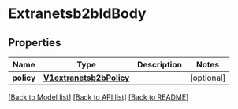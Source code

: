 # Extranetsb2bIdBody

## Properties
Name | Type | Description | Notes
------------ | ------------- | ------------- | -------------
**policy** | [**V1extranetsb2bPolicy**](V1extranetsb2bPolicy.md) |  | [optional] 

[[Back to Model list]](../README.md#documentation-for-models) [[Back to API list]](../README.md#documentation-for-api-endpoints) [[Back to README]](../README.md)


